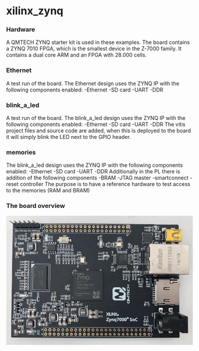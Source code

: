 # xilinx_zynq

### Hardware
A QMTECH ZYNQ starter kit is used in these examples.
The board contains a ZYNQ 7010 FPGA, which is the smallest device in the Z-7000 family.
It contains a dual core ARM and an FPGA with 28.000 cells.

### Ethernet
A test run of the board. 
The Ethernet design uses the ZYNQ IP with the following components enabled:
 -Ethernet
 -SD card
 -UART
 -DDR
 
### blink_a_led
A test run of the board. 
The blink_a_led design uses the ZYNQ IP with the following components enabled:
 -Ethernet
 -SD card
 -UART
 -DDR
The vitis project files and source code are added, when this is deployed to the board it will simply blink the LED next to the GPIO header.
 
### memories

The blink_a_led design uses the ZYNQ IP with the following components enabled:
 -Ethernet
 -SD card
 -UART
 -DDR
Additionally in the PL there is addition of the following components
 -BRAM
 -JTAG master
 -smartconnect
 -reset controller
The purpose is to have a reference hardware to test access to the memories (RAM and BRAM) 

### The board overview
![Board](/img/board_top.JPG)
